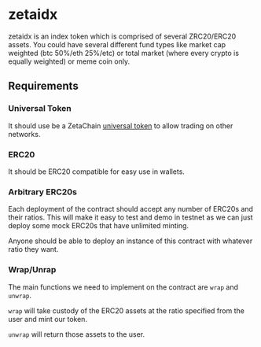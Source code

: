 # zetaidx

zetaidx is an index token which is comprised of several ZRC20/ERC20 assets. You could have several different fund types like market cap weighted (btc 50%/eth 25%/etc) or total market (where every crypto is equally weighted) or meme coin only.

## Requirements

### Universal Token

It should use be a ZetaChain [universal token](https://www.zetachain.com/docs/developers/standards/token/) to allow trading on other networks.

### ERC20

It should be ERC20 compatible for easy use in wallets.

### Arbitrary ERC20s

Each deployment of the contract should accept any number of ERC20s and their ratios. This will make it easy to test and demo in testnet as we can just deploy some mock ERC20s that have unlimited minting.

Anyone should be able to deploy an instance of this contract with whatever ratio they want.

### Wrap/Unrap

The main functions we need to implement on the contract are `wrap` and `unwrap`.

`wrap` will take custody of the ERC20 assets at the ratio specified from the user and mint our token.

`unwrap` will return those assets to the user.